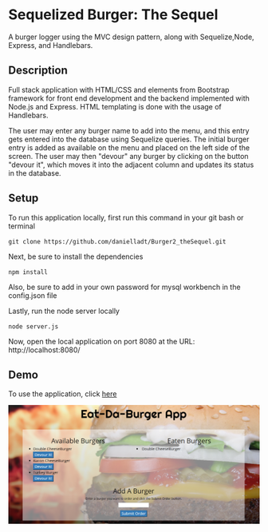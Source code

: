 # Sequelized Burger: The Sequel

A burger logger using the MVC design pattern, along with Sequelize,Node, Express, and Handlebars.

## Description
Full stack application with HTML/CSS and elements from Bootstrap framework for front end development and the backend implemented with Node.js and Express. HTML templating is done with the usage of Handlebars.

The user may enter any burger name to add into the menu, and this entry gets entered into the database using Sequelize queries. The initial burger entry is added as available on the menu and placed on the left side of the screen. The user may then "devour" any burger by clicking on the button "devour it", which moves it into the adjacent column and updates its status in the database.

## Setup
To run this application locally, first run this command in your git bash or terminal

    git clone https://github.com/danielladt/Burger2_theSequel.git

Next, be sure to install the dependencies 

    npm install

Also, be sure to add in your own password for mysql workbench in the config.json file

Lastly, run the node server locally

    node server.js

Now, open the local application on port 8080 at the URL: http://localhost:8080/

## Demo
To use the application, click [here](https://burger2-thesequel.herokuapp.com/burgers)

![BurgerApp](public/assets/images/demo.png)